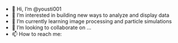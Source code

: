 - 👋 Hi, I’m @yousti001
- 👀 I’m interested in building new ways to analyze and display data
- 🌱 I’m currently learning image processing and particle simulations
- 💞️ I’m looking to collaborate on ...
- 📫 How to reach me: 

<!---
yousti001/yousti001 is a ✨ special ✨ repository because its `README.md` (this file) appears on your GitHub profile.
You can click the Preview link to take a look at your changes.
--->

